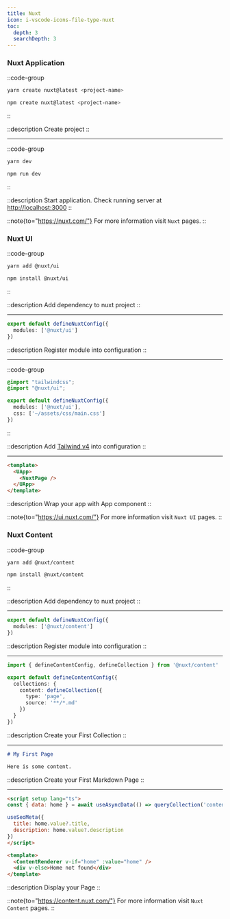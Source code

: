 ```yaml
---
title: Nuxt
icon: i-vscode-icons-file-type-nuxt
toc:
  depth: 3
  searchDepth: 3
---
```


### Nuxt Application

::code-group
```bash [yarn]
yarn create nuxt@latest <project-name>
```

```bash [npm]
npm create nuxt@latest <project-name>
```
::

::description
Create project
::

---

::code-group
```bash [yarn]
yarn dev
```

```bash [npm]
npm run dev
```
::

::description
Start application. Check running server at <http://localhost:3000>
::

::note{to="https://nuxt.com/"}
For more information visit `Nuxt` pages.
::

### Nuxt UI

::code-group
```bash [yarn]
yarn add @nuxt/ui
```

```bash [npm]
npm install @nuxt/ui
```
::

::description
Add dependency to nuxt project
::

---

```ts [nuxt.config.ts]
export default defineNuxtConfig({
  modules: ['@nuxt/ui']
})
```

::description
Register module into configuration
::

---

::code-group
```css [app/assets/css/main.css]
@import "tailwindcss";
@import "@nuxt/ui";
```

```ts [nuxt.config.ts]
export default defineNuxtConfig({
  modules: ['@nuxt/ui'],
  css: ['~/assets/css/main.css']
})
```
::

::description
Add [Tailwind v4](https://tailwindcss.com/) into configuration
::

---

```html [app.vue]
<template>
  <UApp>
    <NuxtPage />
  </UApp>
</template>
```

::description
Wrap your app with App component
::

::note{to="https://ui.nuxt.com/"}
For more information visit `Nuxt UI` pages.
::

### Nuxt Content

::code-group
```bash [yarn]
yarn add @nuxt/content
```

```bash [npm]
npm install @nuxt/content
```
::

::description
Add dependency to nuxt project
::

---

```ts [nuxt.config.ts]
export default defineNuxtConfig({
  modules: ['@nuxt/content']
})
```

::description
Register module into configuration
::

---

```ts [content.config.ts]
import { defineContentConfig, defineCollection } from '@nuxt/content'

export default defineContentConfig({
  collections: {
    content: defineCollection({
      type: 'page',
      source: '**/*.md'
    })
  }
})
```

::description
Create your First Collection
::

---

```md [content/index.md]
# My First Page

Here is some content.
```

::description
Create your First Markdown Page
::

---

```html [pages/index.vue]
<script setup lang="ts">
const { data: home } = await useAsyncData(() => queryCollection('content').path('/').first())

useSeoMeta({
  title: home.value?.title,
  description: home.value?.description
})
</script>

<template>
  <ContentRenderer v-if="home" :value="home" />
  <div v-else>Home not found</div>
</template>
```

::description
Display your Page
::

::note{to="https://content.nuxt.com/"}
For more information visit `Nuxt Content` pages.
::
